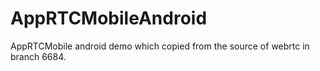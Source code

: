 # AppRTCMobileAndroid
AppRTCMobile android demo which copied from the source of webrtc in branch 6684.
